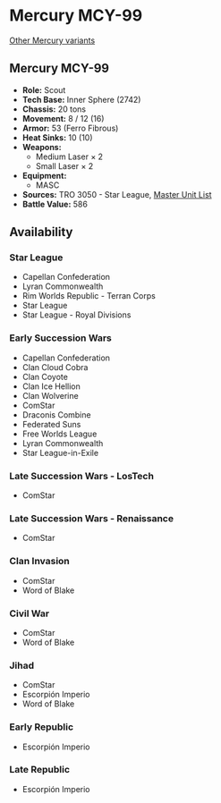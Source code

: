 # Mercury MCY-99

[Other Mercury variants](../mercury.md)

## Mercury MCY-99
- **Role:** Scout
- **Tech Base:** Inner Sphere (2742)
- **Chassis:** 20 tons
- **Movement:** 8 / 12 (16)
- **Armor:** 53 (Ferro Fibrous)
- **Heat Sinks:** 10 (10)
- **Weapons:**
  - Medium Laser × 2
  - Small Laser × 2
- **Equipment:**
  - MASC
- **Sources:** TRO 3050 - Star League, [Master Unit List](http://masterunitlist.info/Unit/Details/2172/mercury-mcy-99)
- **Battle Value:** 586

## Availability

### Star League
- Capellan Confederation
- Lyran Commonwealth
- Rim Worlds Republic - Terran Corps
- Star League
- Star League - Royal Divisions

### Early Succession Wars
- Capellan Confederation
- Clan Cloud Cobra
- Clan Coyote
- Clan Ice Hellion
- Clan Wolverine
- ComStar
- Draconis Combine
- Federated Suns
- Free Worlds League
- Lyran Commonwealth
- Star League-in-Exile

### Late Succession Wars - LosTech
- ComStar

### Late Succession Wars - Renaissance
- ComStar

### Clan Invasion
- ComStar
- Word of Blake

### Civil War
- ComStar
- Word of Blake

### Jihad
- ComStar
- Escorpión Imperio
- Word of Blake

### Early Republic
- Escorpión Imperio

### Late Republic
- Escorpión Imperio

